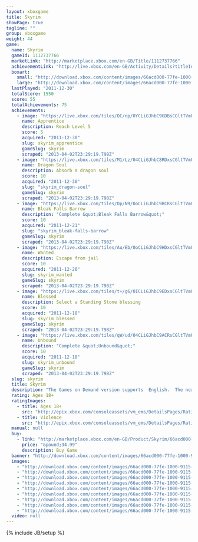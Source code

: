 ```yaml
---
layout: xboxgame
title: Skyrim
showPage: true
tagline: ""
group: xboxgame
weight: 44
game: 
  name: Skyrim
  gameId: 1112737766
  marketLink: "http://marketplace.xbox.com/en-GB/Title/1112737766"
  achievementLink: "http://live.xbox.com/en-GB/Activity/Details?titleId=1112737766"
  boxart: 
    small: "http://download.xbox.com/content/images/66acd000-77fe-1000-9115-d802425307e6/1033/boxartsm.jpg"
    large: "http://download.xbox.com/content/images/66acd000-77fe-1000-9115-d802425307e6/1033/boxartlg.jpg"
  lastPlayed: "2011-12-30"
  totalScore: 1550
  score: 55
  totalAchievements: 75
  achievements: 
    - image: "https://live.xbox.com/tiles/OC/np/0YCLiGJhbC9GDBsCGltTVmU2L2FjaC8wLzYyAAAAAOfn5-7GKSQ=.jpg"
      name: Apprentice
      description: Reach Level 5
      score: 5
      acquired: "2011-12-30"
      slug: skyrim_apprentice
      gameSlug: skyrim
      scraped: "2013-04-02T23:29:19.798Z"
    - image: "https://live.xbox.com/tiles/M1/Lz/04CLiGJhbC8RDxsCGltTVmU2L2FjaC8wLzVlAAAAAOfn5-zcUi8=.jpg"
      name: Dragon Soul
      description: Absorb a dragon soul
      score: 10
      acquired: "2011-12-30"
      slug: "skyrim_dragon-soul"
      gameSlug: skyrim
      scraped: "2013-04-02T23:29:19.798Z"
    - image: "https://live.xbox.com/tiles/Op/N9/0oCLiGJhbC9BCRsCGltTVmU2L2FjaC8wLzM1AAAAAOfn5-1SkyY=.jpg"
      name: Bleak Falls Barrow
      description: "Complete &quot;Bleak Falls Barrow&quot;"
      score: 10
      acquired: "2011-12-21"
      slug: "skyrim_bleak-falls-barrow"
      gameSlug: skyrim
      scraped: "2013-04-02T23:29:19.798Z"
    - image: "https://live.xbox.com/tiles/Au/Eb/0oCLiGJhbC9HDxsCGltTVmU2L2FjaC8wLzUzAAAAAOfn5-004R4=.jpg"
      name: Wanted
      description: Escape from jail
      score: 10
      acquired: "2011-12-20"
      slug: skyrim_wanted
      gameSlug: skyrim
      scraped: "2013-04-02T23:29:19.798Z"
    - image: "https://live.xbox.com/tiles/t+/g6/0ICLiGJhbC9EDxsCGltTVmU2L2FjaC8wLzUwAAAAAOfn5-8V6Ks=.jpg"
      name: Blessed
      description: Select a Standing Stone blessing
      score: 10
      acquired: "2011-12-18"
      slug: skyrim_blessed
      gameSlug: skyrim
      scraped: "2013-04-02T23:29:19.798Z"
    - image: "https://live.xbox.com/tiles/qW/ud/04CLiGJhbC9ACRsCGltTVmU2L2FjaC8wLzM0AAAAAOfn5-yya7U=.jpg"
      name: Unbound
      description: "Complete &quot;Unbound&quot;"
      score: 10
      acquired: "2011-12-18"
      slug: skyrim_unbound
      gameSlug: skyrim
      scraped: "2013-04-02T23:29:19.798Z"
  slug: skyrim
  title: Skyrim
  description: "The Games on Demand version supports  English.  The next chapter in the highly anticipated Elder Scrolls saga arrives from the makers of the 2006 and 2008 Games of the Year, Bethesda Game Studios. Skyrim reimagines and revolutionizes the open-world fantasy epic, bringing to life a complete virtual world open for you to explore any way you choose."
  rating: Ages 18+
  ratingImages: 
    - title: Ages 18+
      src: "http://epix.xbox.com/consoleassets/vm_ems/DetailsPages/RatingSystemID/14/default/Values/14005.png"
    - title: Violence
      src: "http://epix.xbox.com/consoleassets/vm_ems/DetailsPages/RatingSystemID/14/default/Descriptors/14005.png"
  manual: null
  buy: 
    - link: "http://marketplace.xbox.com/en-GB/Product/Skyrim/66acd000-77fe-1000-9115-d802425307e6?nosplash=1&amp;purchase=1&amp;DownloadType=Game"
      price: "&pound;34.99"
      description: Buy Game
  banner: "http://download.xbox.com/content/images/66acd000-77fe-1000-9115-d802425307e6/1033/banner.png"
  images: 
    - "http://download.xbox.com/content/images/66acd000-77fe-1000-9115-d802425307e6/1033/screenlg1.jpg"
    - "http://download.xbox.com/content/images/66acd000-77fe-1000-9115-d802425307e6/1033/screenlg2.jpg"
    - "http://download.xbox.com/content/images/66acd000-77fe-1000-9115-d802425307e6/1033/screenlg3.jpg"
    - "http://download.xbox.com/content/images/66acd000-77fe-1000-9115-d802425307e6/1033/screenlg4.jpg"
    - "http://download.xbox.com/content/images/66acd000-77fe-1000-9115-d802425307e6/1033/screenlg5.jpg"
    - "http://download.xbox.com/content/images/66acd000-77fe-1000-9115-d802425307e6/1033/screenlg6.jpg"
    - "http://download.xbox.com/content/images/66acd000-77fe-1000-9115-d802425307e6/1033/screenlg7.jpg"
    - "http://download.xbox.com/content/images/66acd000-77fe-1000-9115-d802425307e6/1033/screenlg8.jpg"
    - "http://download.xbox.com/content/images/66acd000-77fe-1000-9115-d802425307e6/1033/screenlg9.jpg"
  video: null
---
```

{% include JB/setup %}